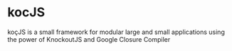 # kocJS
koçJS is a small framework for modular large and small applications using the power of KnockoutJS and Google Closure Compiler
